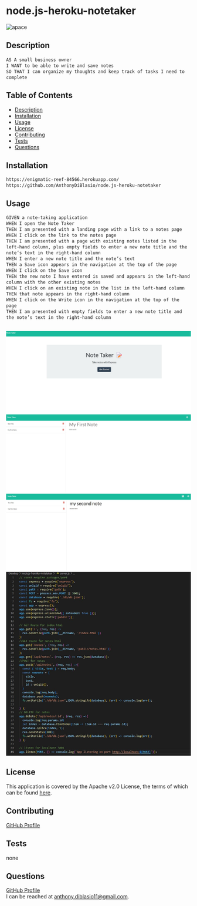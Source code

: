 # node.js-heroku-notetaker
![apace](https://img.shields.io/badge/license-Apache%20License%202.0-blue)
## Description
```
AS A small business owner
I WANT to be able to write and save notes
SO THAT I can organize my thoughts and keep track of tasks I need to complete
```
## Table of Contents
* [Description](#description)
* [Installation](#installation)
* [Usage](#usage)
* [License](#license)
* [Contributing](#contributing)
* [Tests](#tests)
* [Questions](#questions)
## Installation
```
https://enigmatic-reef-84566.herokuapp.com/
https://github.com/AnthonyDiBlasio/node.js-heroku-notetaker
```
## Usage
```
GIVEN a note-taking application
WHEN I open the Note Taker
THEN I am presented with a landing page with a link to a notes page
WHEN I click on the link to the notes page
THEN I am presented with a page with existing notes listed in the left-hand column, plus empty fields to enter a new note title and the note’s text in the right-hand column
WHEN I enter a new note title and the note’s text
THEN a Save icon appears in the navigation at the top of the page
WHEN I click on the Save icon
THEN the new note I have entered is saved and appears in the left-hand column with the other existing notes
WHEN I click on an existing note in the list in the left-hand column
THEN that note appears in the right-hand column
WHEN I click on the Write icon in the navigation at the top of the page
THEN I am presented with empty fields to enter a new note title and the note’s text in the right-hand column


```
![nt1](https://raw.githubusercontent.com/AnthonyDiBlasio/node.js-heroku-notetaker/main/assets/notetaker1.jpg)
![nt2](https://raw.githubusercontent.com/AnthonyDiBlasio/node.js-heroku-notetaker/main/assets/notetaker2.jpg)
![nt3](https://raw.githubusercontent.com/AnthonyDiBlasio/node.js-heroku-notetaker/main/assets/notetaker3.jpg)
![nt4](https://raw.githubusercontent.com/AnthonyDiBlasio/node.js-heroku-notetaker/main/assets/serverpic.jpg)

## License

This application is covered by the Apache v2.0 License, the terms of which can be found [here](https://www.apache.org/licenses/LICENSE-2.0.txt).
    
## Contributing
[GitHub Profile](https://github.com/AnthonyDiBlasio/)
## Tests
none
## Questions
[GitHub Profile](https://github.com/AnthonyDiBlasio/)  
I can be reached at anthony.diblasio11@gmail.com.
